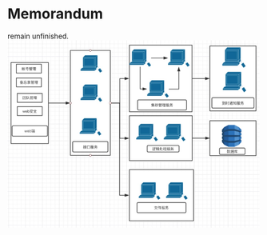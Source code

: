 # Memorandum

remain unfinished.
![架构](https://github.com/Hank00AAA/Memorandum/blob/master/%E6%8A%80%E6%9C%AF%E6%9E%B6%E6%9E%84.png)
